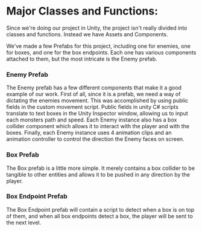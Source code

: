 # Major Classes and Functions:

Since we're doing our project in Unity, the project isn't really divided into classes and functions. Instead we have Assets and Components.

We've made a few Prefabs for this project, including one for enemies, one for boxes, and one for the box endpoints. Each one has various components attached to them, but the most intricate is the Enemy prefab.

### Enemy Prefab

The Enemy prefab has a few different components that make it a good example of our work. First of all, since it is a prefab, we need a way of dictating the enemies movement. This was accomplished by using public fields in the custom movement script. Public fields in unity C# scripts translate to text boxes in the Unity Inspector window, allowing us to input each monsters path and speed. Each Enemy instance also has a box collider component which allows it to interact with the player and with the boxes. Finally, each Enemy instance uses 4 animation clips and an animation controller to control the direction the Enemy faces on screen. 

### Box Prefab

The Box prefab is a little more simple. It merely contains a box collider to be tangible to other entities and allows it to be pushed in any direction by the player. 

### Box Endpoint Prefab

The Box Endpoint prefab will contain a script to detect when a box is on top of them, and when all box endpoints detect a box, the player will be sent to the next level.
